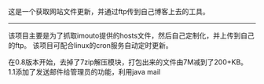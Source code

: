 这是一个获取网站文件更新，并通过ftp传到自己博客上去的工具。

-------------
该项目主要是为了抓取imouto提供的hosts文件，然后自己定制化，并上传到自己的ftp。
该项目可配合linux的cron服务自动定时更新。


在0.8版本开始，去掉了7zip解压模块，打包出来的文件由7M减到了200+KB。
1.1添加了发送邮件给管理员的功能，利用java mail
